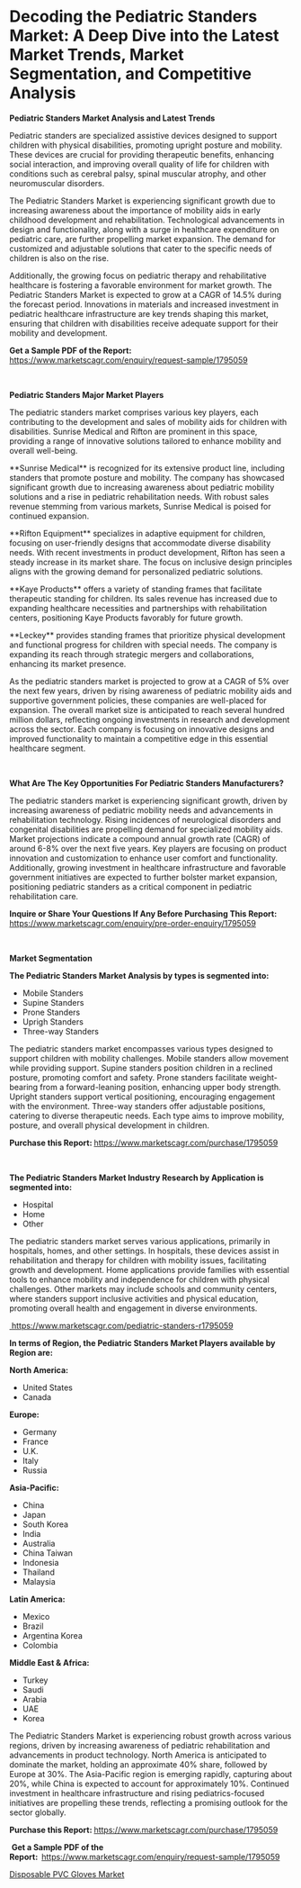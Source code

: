 <p><h1>Decoding the Pediatric Standers Market: A Deep Dive into the Latest Market Trends, Market Segmentation, and Competitive Analysis</h1></p><p><strong>Pediatric Standers Market Analysis and Latest Trends</strong></p>
<p><p>Pediatric standers are specialized assistive devices designed to support children with physical disabilities, promoting upright posture and mobility. These devices are crucial for providing therapeutic benefits, enhancing social interaction, and improving overall quality of life for children with conditions such as cerebral palsy, spinal muscular atrophy, and other neuromuscular disorders. </p><p>The Pediatric Standers Market is experiencing significant growth due to increasing awareness about the importance of mobility aids in early childhood development and rehabilitation. Technological advancements in design and functionality, along with a surge in healthcare expenditure on pediatric care, are further propelling market expansion. The demand for customized and adjustable solutions that cater to the specific needs of children is also on the rise.</p><p>Additionally, the growing focus on pediatric therapy and rehabilitative healthcare is fostering a favorable environment for market growth. The Pediatric Standers Market is expected to grow at a CAGR of 14.5% during the forecast period. Innovations in materials and increased investment in pediatric healthcare infrastructure are key trends shaping this market, ensuring that children with disabilities receive adequate support for their mobility and development.</p></p>
<p><strong>Get a Sample PDF of the Report:&nbsp;</strong> <a href="https://www.marketscagr.com/enquiry/request-sample/1795059?utm_campaign=2480&utm_medium=2&utm_source=Github&utm_content=ia&utm_term=03032025&utm_id=pediatric-standers">https://www.marketscagr.com/enquiry/request-sample/1795059</a></p>
<p>&nbsp;</p>
<p><strong>Pediatric Standers Major Market Players</strong></p>
<p><p>The pediatric standers market comprises various key players, each contributing to the development and sales of mobility aids for children with disabilities. Sunrise Medical and Rifton are prominent in this space, providing a range of innovative solutions tailored to enhance mobility and overall well-being.</p><p>**Sunrise Medical** is recognized for its extensive product line, including standers that promote posture and mobility. The company has showcased significant growth due to increasing awareness about pediatric mobility solutions and a rise in pediatric rehabilitation needs. With robust sales revenue stemming from various markets, Sunrise Medical is poised for continued expansion.</p><p>**Rifton Equipment** specializes in adaptive equipment for children, focusing on user-friendly designs that accommodate diverse disability needs. With recent investments in product development, Rifton has seen a steady increase in its market share. The focus on inclusive design principles aligns with the growing demand for personalized pediatric solutions.</p><p>**Kaye Products** offers a variety of standing frames that facilitate therapeutic standing for children. Its sales revenue has increased due to expanding healthcare necessities and partnerships with rehabilitation centers, positioning Kaye Products favorably for future growth.</p><p>**Leckey** provides standing frames that prioritize physical development and functional progress for children with special needs. The company is expanding its reach through strategic mergers and collaborations, enhancing its market presence.</p><p>As the pediatric standers market is projected to grow at a CAGR of 5% over the next few years, driven by rising awareness of pediatric mobility aids and supportive government policies, these companies are well-placed for expansion. The overall market size is anticipated to reach several hundred million dollars, reflecting ongoing investments in research and development across the sector. Each company is focusing on innovative designs and improved functionality to maintain a competitive edge in this essential healthcare segment.</p></p>
<p>&nbsp;</p>
<p><strong>What Are The Key Opportunities For Pediatric Standers Manufacturers?</strong></p>
<p><p>The pediatric standers market is experiencing significant growth, driven by increasing awareness of pediatric mobility needs and advancements in rehabilitation technology. Rising incidences of neurological disorders and congenital disabilities are propelling demand for specialized mobility aids. Market projections indicate a compound annual growth rate (CAGR) of around 6-8% over the next five years. Key players are focusing on product innovation and customization to enhance user comfort and functionality. Additionally, growing investment in healthcare infrastructure and favorable government initiatives are expected to further bolster market expansion, positioning pediatric standers as a critical component in pediatric rehabilitation care.</p></p>
<p><strong>Inquire or Share Your Questions If Any Before Purchasing This Report:</strong> <a href="https://www.marketscagr.com/enquiry/pre-order-enquiry/1795059?utm_campaign=2480&utm_medium=2&utm_source=Github&utm_content=ia&utm_term=03032025&utm_id=pediatric-standers">https://www.marketscagr.com/enquiry/pre-order-enquiry/1795059</a></p>
<p>&nbsp;</p>
<p><strong>Market Segmentation</strong></p>
<p><strong>The Pediatric Standers Market Analysis by types is segmented into:</strong></p>
<p><ul><li>Mobile Standers</li><li>Supine Standers</li><li>Prone Standers</li><li>Uprigh Standers</li><li>Three-way Standers</li></ul></p>
<p><p>The pediatric standers market encompasses various types designed to support children with mobility challenges. Mobile standers allow movement while providing support. Supine standers position children in a reclined posture, promoting comfort and safety. Prone standers facilitate weight-bearing from a forward-leaning position, enhancing upper body strength. Upright standers support vertical positioning, encouraging engagement with the environment. Three-way standers offer adjustable positions, catering to diverse therapeutic needs. Each type aims to improve mobility, posture, and overall physical development in children.</p></p>
<p><strong>Purchase this Report:&nbsp;</strong><a href="https://www.marketscagr.com/purchase/1795059?utm_campaign=2480&utm_medium=2&utm_source=Github&utm_content=ia&utm_term=03032025&utm_id=pediatric-standers">https://www.marketscagr.com/purchase/1795059</a></p>
<p>&nbsp;</p>
<p><strong>The Pediatric Standers Market Industry Research by Application is segmented into:</strong></p>
<p><ul><li>Hospital</li><li>Home</li><li>Other</li></ul></p>
<p><p>The pediatric standers market serves various applications, primarily in hospitals, homes, and other settings. In hospitals, these devices assist in rehabilitation and therapy for children with mobility issues, facilitating growth and development. Home applications provide families with essential tools to enhance mobility and independence for children with physical challenges. Other markets may include schools and community centers, where standers support inclusive activities and physical education, promoting overall health and engagement in diverse environments.</p></p>
<p><a href="https://www.marketscagr.com/pediatric-standers-r1795059?utm_campaign=2480&utm_medium=2&utm_source=Github&utm_content=ia&utm_term=03032025&utm_id=pediatric-standers">&nbsp;https://www.marketscagr.com/pediatric-standers-r1795059</a></p>
<p><strong>In terms of Region, the Pediatric Standers Market Players available by Region are:</strong></p>
<p>
    <p> <strong> North America: </strong>
        <ul>
            <li>United States</li>
            <li>Canada</li>
        </ul>
        </p> 
    <p> <strong> Europe: </strong>
        <ul>
            <li>Germany</li>
            <li>France</li>
            <li>U.K.</li>
            <li>Italy</li>
            <li>Russia</li>
        </ul>
        </p> 
    <p> <strong> Asia-Pacific: </strong>
        <ul>
            <li>China</li>
            <li>Japan</li>
            <li>South Korea</li>
            <li>India</li>
            <li>Australia</li>
            <li>China Taiwan</li>
            <li>Indonesia</li>
            <li>Thailand</li>
            <li>Malaysia</li>
        </ul>
        </p> 
    <p> <strong> Latin America: </strong>
        <ul>
            <li>Mexico</li>
            <li>Brazil</li>
            <li>Argentina Korea</li>
            <li>Colombia</li>
        </ul>
        </p> 
    <p> <strong> Middle East & Africa: </strong>
        <ul>
            <li>Turkey</li>
            <li>Saudi</li>
            <li>Arabia</li>
            <li>UAE</li>
            <li>Korea</li>
        </ul>
    </p>
    </p>
<p><p>The Pediatric Standers Market is experiencing robust growth across various regions, driven by increasing awareness of pediatric rehabilitation and advancements in product technology. North America is anticipated to dominate the market, holding an approximate 40% share, followed by Europe at 30%. The Asia-Pacific region is emerging rapidly, capturing about 20%, while China is expected to account for approximately 10%. Continued investment in healthcare infrastructure and rising pediatrics-focused initiatives are propelling these trends, reflecting a promising outlook for the sector globally.</p></p>
<p><strong>Purchase this Report: </strong><a href="https://www.marketscagr.com/purchase/1795059?utm_campaign=2480&utm_medium=2&utm_source=Github&utm_content=ia&utm_term=03032025&utm_id=pediatric-standers">https://www.marketscagr.com/purchase/1795059</a></p>
<p>&nbsp;<strong>Get a Sample PDF of the Report:&nbsp;&nbsp;</strong><a href="https://www.marketscagr.com/enquiry/request-sample/1795059?utm_campaign=2480&utm_medium=2&utm_source=Github&utm_content=ia&utm_term=03032025&utm_id=pediatric-standers">https://www.marketscagr.com/enquiry/request-sample/1795059</a></p>
<p><strong></strong></p>
<p><p><a href="https://github.com/SanjidaKhan901/Market-Research-Report-List-1/blob/main/disposable-pvc-gloves-market.md?utm_campaign=2480&utm_medium=2&utm_source=Github&utm_content=ia&utm_term=03032025&utm_id=pediatric-standers">Disposable PVC Gloves Market</a></p></p>